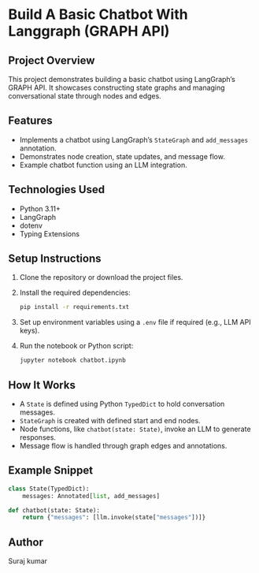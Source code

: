 # Build A Basic Chatbot With Langgraph (GRAPH API)

## Project Overview

This project demonstrates building a basic chatbot using LangGraph’s GRAPH API. It showcases constructing state graphs and managing conversational state through nodes and edges.

## Features

* Implements a chatbot using LangGraph’s `StateGraph` and `add_messages` annotation.
* Demonstrates node creation, state updates, and message flow.
* Example chatbot function using an LLM integration.

## Technologies Used

* Python 3.11+
* LangGraph
* dotenv
* Typing Extensions

## Setup Instructions

1. Clone the repository or download the project files.
2. Install the required dependencies:

   ```bash
   pip install -r requirements.txt
   ```
3. Set up environment variables using a `.env` file if required (e.g., LLM API keys).
4. Run the notebook or Python script:

   ```bash
   jupyter notebook chatbot.ipynb
   ```

## How It Works

* A `State` is defined using Python `TypedDict` to hold conversation messages.
* `StateGraph` is created with defined start and end nodes.
* Node functions, like `chatbot(state: State)`, invoke an LLM to generate responses.
* Message flow is handled through graph edges and annotations.

## Example Snippet

```python
class State(TypedDict):
    messages: Annotated[list, add_messages]

def chatbot(state: State):
    return {"messages": [llm.invoke(state["messages"])]}
```

## Author
Suraj kumar
